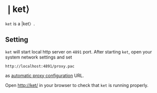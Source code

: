 # ❘ket⟩

`ket` is a |ket〉.

## Setting

`ket` will start local http server on `4891` port.
After starting `ket`, open your system network settings and set
```
http://localhost:4891/proxy.pac
```
as [automatic proxy configuration](https://en.wikipedia.org/wiki/Proxy_auto-config) URL.

Open [http://ket/](http://ket/) in your browser to check that `ket` is running properly.
